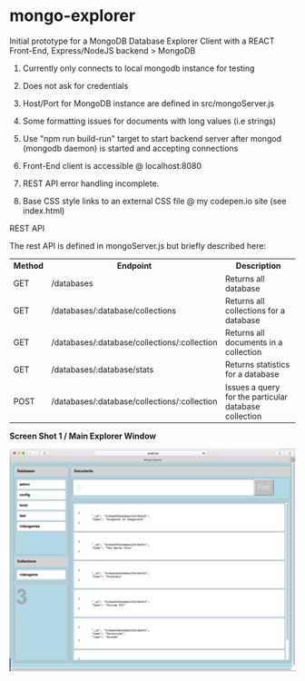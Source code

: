 # mongo-explorer

Initial prototype for a MongoDB Database Explorer Client with a REACT Front-End, Express/NodeJS backend > MongoDB

1) Currently only connects to local mongodb instance for testing

2) Does not ask for credentials

3) Host/Port for MongoDB instance are defined in src/mongoServer.js

4) Some formatting issues for documents with long values (i.e strings)

5) Use "npm run build-run" target to start backend server after mongod (mongodb daemon) is started and accepting connections

6) Front-End client is accessible @ localhost:8080

7) REST API error handling incomplete.

8) Base CSS style links to an external CSS file @ my codepen.io site (see index.html)

REST API

The rest API is defined in mongoServer.js but briefly described here:

<table>
 <th>Method</th>
 <th>Endpoint</th>
 <th>Description</th>
 <tr>
  <td>GET</td><td>/databases</td><td>Returns all database</td>
 </tr>
 <tr>
  <td>GET</td><td>/databases/:database/collections</td><td>Returns all collections for a database</td>
 </tr>
 <tr>
  <td>GET</td><td>/databases/:database/collections/:collection</td><td>Returns all documents in a collection</td>
 </tr>
 <tr>
  <td>GET</td><td>/databases/:database/stats</td><td>Returns statistics for a database</td>
 </tr>
 <tr>
  <td>POST</td><td>/databases/:database/collections/:collection</td><td>Issues a query for the particular database collection</td>
 </tr>
</table>


<b>Screen Shot 1 / Main Explorer Window<b>

<img src="https://github.com/mjasnowski/mongo-explorer/blob/master/screenshots/screenshot1.png"/>
 
